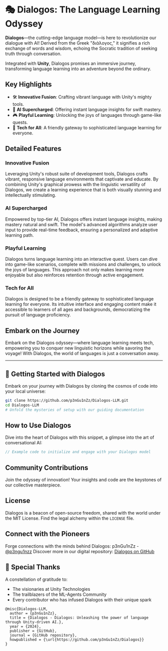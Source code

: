 # 🎭 Dialogos: The Language Learning Odyssey

**Dialogos**—the cutting-edge language model—is here to revolutionize our dialogue with AI! Derived from the Greek "διάλογος," it signifies a rich exchange of words and wisdom, echoing the Socratic tradition of seeking truth through conversation.

Integrated with **Unity**, Dialogos promises an immersive journey, transforming language learning into an adventure beyond the ordinary.

## Key Highlights

- 🛠️ **Innovative Fusion**: Crafting vibrant language with Unity's mighty tools.
- 🧠 **AI Supercharged**: Offering instant language insights for swift mastery.
- 🎮 **Playful Learning**: Unlocking the joys of languages through game-like quests.
- 👥 **Tech for All**: A friendly gateway to sophisticated language learning for everyone.

## Detailed Features

### Innovative Fusion
Leveraging Unity's robust suite of development tools, Dialogos crafts vibrant, responsive language environments that captivate and educate. By combining Unity's graphical prowess with the linguistic versatility of Dialogos, we create a learning experience that is both visually stunning and intellectually stimulating.

### AI Supercharged
Empowered by top-tier AI, Dialogos offers instant language insights, making mastery natural and swift. The model's advanced algorithms analyze user input to provide real-time feedback, ensuring a personalized and adaptive learning path.

### Playful Learning
Dialogos turns language learning into an interactive quest. Users can dive into game-like scenarios, complete with missions and challenges, to unlock the joys of languages. This approach not only makes learning more enjoyable but also reinforces retention through active engagement.

### Tech for All
Dialogos is designed to be a friendly gateway to sophisticated language learning for everyone. Its intuitive interface and engaging content make it accessible to learners of all ages and backgrounds, democratizing the pursuit of language proficiency.

## Embark on the Journey

Embark on the Dialogos odyssey—where language learning meets tech, empowering you to conquer new linguistic horizons while savoring the voyage! With Dialogos, the world of languages is just a conversation away.

---

## 🚀 Getting Started with Dialogos

Embark on your journey with Dialogos by cloning the cosmos of code into your local universe:

```bash
git clone https://github.com/p3nGu1nZz/Dialogos-LLM.git
cd Dialogos-LLM
# Unfold the mysteries of setup with our guiding documentation
```

## How to Use Dialogos

Dive into the heart of Dialogos with this snippet, a glimpse into the art of conversational AI:

```csharp
// Example code to initialize and engage with your Dialogos model
```

## Community Contributions

Join the odyssey of innovation! Your insights and code are the keystones of our collective masterpiece.

## License

Dialogos is a beacon of open-source freedom, shared with the world under the MIT License. Find the legal alchemy within the `LICENSE` file.

## Connect with the Pioneers

Forge connections with the minds behind Dialogos:
p3nGu1nZz - [@p3ngu1nzz](https://twitter.com/p3ngu1nzz)
Discover more in our digital repository: [Dialogos on GitHub](https://github.com/p3nGu1nZz/Dialogos)

## 💖 Special Thanks

A constellation of gratitude to:
- The visionaries at Unity Technologies
- The trailblazers of the ML-Agents Community
- Every contributor who has infused Dialogos with their unique spark

```
@misc{Dialogos-LLM,
  author = {p3nGu1nZz},
  title = {Dialogos - Dialogos: Unleashing the power of language through Unity-driven AI.},
  year = {2024},
  publisher = {GitHub},
  journal = {GitHub repository},
  howpublished = {\url{https://github.com/p3nGu1nZz/Dialogos}}
}
```
